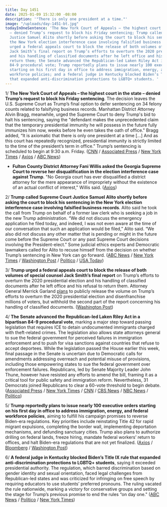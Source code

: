 ```yaml
---
title: Day 1451
date: 2025-01-09 15:32:00 -08:00
description: '"There is only one president at a time."'
image: "/uploads/day-1451-bt.jpg"
todayInOneSentence: 'The New York Court of Appeals – the highest court in the state
  – denied Trump’s request to block his Friday sentencing; Trump called Supreme Court
  Justice Samuel Alito shortly before asking the court to block his sentencing in
  the New York election interference case involving falsified business records; Trump
  urged a federal appeals court to block the release of both volumes of special counsel
  Jack Smith’s final report on Trump’s efforts to overturn the 2020 presidential election
  and his handling of classified documents after he left office and his refusal to
  return them; the Senate advanced the Republican-led Laken Riley Act in a bipartisan
  84-9 procedural vote; Trump reportedly plans to issue nearly 100 executive orders
  starting on his first day in office to address immigration, energy, and federal
  workforce policies; and a federal judge in Kentucky blocked Biden’s Title IX rule
  that expanded anti-discrimination protections to LGBTQ+ students. '
---
```


1/ **The New York Court of Appeals – the highest court in the state – denied Trump’s request to block his Friday sentencing**. The decision leaves the U.S. Supreme Court as Trump’s final option to defer sentencing on 34 felony counts related to falsifying business records. Manhattan District Attorney Alvin Bragg, meanwhile, urged the Supreme Court to deny Trump's bid to halt his sentencing, saying the "defendant makes the unprecedented claim that the temporary presidential immunity he will possess in the future fully immunizes him now, weeks before he even takes the oath of office." Bragg added, “It is axiomatic that there is only one president at a time [...] And as this court has repeatedly recognized, presidential immunity is strictly limited to the time of the president’s term in office.” Trump’s sentencing is scheduled to begin at 9:30 a.m. Friday. ([CNN](https://www.cnn.com/2025/01/09/politics/hush-money-sentencing-donald-trump-supreme-court/index.html) / [Associated Press](https://apnews.com/article/trump-hush-money-appeal-12f9e883b71d8c37178b0ea32193e8c4) / [New York Times](https://www.nytimes.com/2025/01/09/nyregion/trump-sentencing-supreme-court.html) / [Axios](https://www.axios.com/2025/01/09/trump-hush-money-supreme-court-ny-conviction-bragg) / [ABC News](https://abcnews.go.com/US/trump-claim-immunity-halt-fridays-hush-money-sentencing/story?id=117502080))

* **Fulton County District Attorney Fani Willis asked the Georgia Supreme Court to reverse her disqualification in the election interference case against Trump**. "No Georgia court has ever disqualified a district attorney for the mere appearance of impropriety without the existence of an actual conflict of interest," Willis said. ([Axios](https://www.axios.com/2025/01/09/fani-willis-trump-disqualification-georgia-supreme-court))

2/ **Trump called Supreme Court Justice Samuel Alito shortly before asking the court to block his sentencing in the New York election interference case involving falsified business records**. Alito said he took the call from Trump on behalf of a former law clerk who is seeking a job in the new Trump administration. “We did not discuss the emergency application he filed today, and indeed, I was not even aware at the time of our conversation that such an application would be filed,” Alito said. “We also did not discuss any other matter that is pending or might in the future come before the Supreme Court or any past Supreme Court decisions involving the President-elect.” Some judicial ethics experts and Democratic lawmakers called for Alito to recuse himself from the decision on whether Trump’s sentencing in New York can go forward. ([ABC News](https://abcnews.go.com/US/trump-speaks-justice-alito-amid-push-halt-criminal/story?id=117386419) / [New York Times](https://www.nytimes.com/2025/01/08/us/justice-alito-trump.html) / [Washington Post](https://www.washingtonpost.com/politics/2025/01/09/trump-alito-supreme-court-phone-call/) / [Politico](https://www.politico.com/live-updates/2025/01/08/congress/samuel-alito-donald-trump-call-00197258) / [USA Today](https://www.usatoday.com/story/news/politics/elections/2025/01/09/alito-trump-supreme-court-hush-money/77574347007/))
 
3/ **Trump urged a federal appeals court to block the release of both volumes of special counsel Jack Smith’s final report** on Trump’s efforts to overturn the 2020 presidential election and his handling of classified documents after he left office and his refusal to return them. Attorney General Merrick Garland [plans](https://whatthefuckjusthappenedtoday.com/2025/01/08/day-1450/#2-the-justice-department-plans-to-pu) to publicly release the volume on Trump’s efforts to overturn the 2020 presidential election and disenfranchise millions of voters, but withhold the second part of the report concerning his handling of classified documents. ([Washington Post](https://www.washingtonpost.com/national-security/2025/01/09/trump-special-counsel-report-garland/))

4/ **The Senate advanced the Republican-led Laken Riley Act in a bipartisan 84-9 procedural vote**, marking a major step toward passing legislation that requires ICE to detain undocumented immigrants charged with theft-related crimes. The legislation also allows state attorneys general to sue the federal government for perceived failures in immigration enforcement and to push for visa sanctions against countries that refuse to accept deportees. While the legislation passed the House earlier this week, final passage in the Senate is uncertain due to Democratic calls for amendments addressing overreach and potential misuse of provisions, including those empowering states to sue the federal government over enforcement failures. Republicans, led by Senate Majority Leader John Thune, however have resisted any efforts to amend the bill, framing it as a critical tool for public safety and immigration reform. Nevertheless, 31 Democrats joined Republicans to clear a 60-vote threshold to begin debate. ([Associated Press](https://apnews.com/article/senate-laken-riley-immigration-schumer-thune-af98bb565d6cf7530c4e702ed3f8aab1) / [New York Times](https://www.nytimes.com/2025/01/09/us/politics/immigrants-crimes-senate.html) / [CNN](https://www.cnn.com/2025/01/09/politics/senate-vote-laken-riley-immigration-bill/index.html) / [CBS News](https://www.cbsnews.com/news/laken-riley-act-senate-vote-schumer/) / [NBC News](https://www.nbcnews.com/politics/congress/senate-laken-riley-act-vote-illegal-immigration-rcna186775) / [Politico](https://www.politico.com/live-updates/2025/01/09/congress/laken-riley-act-advances-in-senate-00197364))

5/ **Trump reportedly plans to issue nearly 100 executive orders starting on his first day in office to address immigration, energy, and federal workforce policies**, aiming to fulfill his campaign promises to reverse Biden-era regulations. Key priorities include reinstating Title 42 for rapid migrant expulsions, completing the border wall, implementing deportation mechanisms, and defunding sanctuary cities. Trump also plans to authorize drilling on federal lands, freeze hiring, mandate federal workers’ return to offices, and halt Biden-era regulations that are not yet finalized. ([Axios](https://www.axios.com/2025/01/09/trump-immigration-executive-orders-stephen-miller) / [Bloomberg](https://www.bloomberg.com/news/articles/2025-01-09/trump-plans-quick-executive-orders-on-border-federal-workers) / [Washington Post](https://www.washingtonpost.com/politics/2025/01/09/trump-administration-transition/#link-5EI65MIWXFCKNA3ZMDRBXN7GIY))

6/ **A federal judge in Kentucky blocked Biden’s Title IX rule that expanded anti-discrimination protections to LGBTQ+ students**, saying it exceeded presidential authority. The regulation, which barred discrimination based on gender identity and sexual orientation, faced legal challenges from Republican-led states and was criticized for infringing on free speech by requiring educators to use students’ preferred pronouns. The ruling vacated the rule nationwide, marking a victory for conservative groups and setting the stage for Trump’s previous promise to end the rules “on day one." ([ABC News](https://abcnews.go.com/US/wireStory/judge-scraps-bidens-title-ix-rules-reversing-expansion-117517744) / [Politico](https://www.politico.com/news/2025/01/09/federal-judge-vacates-bidens-title-ix-rule-00197353) / [New York Times](https://www.nytimes.com/2025/01/09/us/politics/biden-title-ix-ruling.html))



